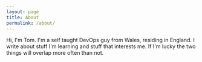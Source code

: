 ```yaml
---
layout: page
title: About
permalink: /about/
---
```


Hi, I'm Tom. I'm a self taught DevOps guy from Wales, residing in England. I
write about stuff I'm learning and stuff that interests me. If I'm lucky the
two things will overlap more often than not.

